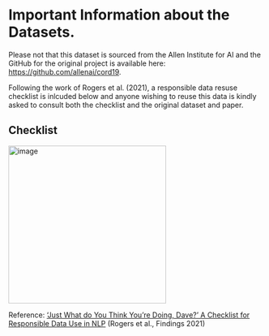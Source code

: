 # Important Information about the Datasets.

Please not that this dataset is sourced from the Allen Institute for AI and the GitHub for the original project is available here: https://github.com/allenai/cord19. 

Following the work of Rogers et al. (2021), a responsible data resuse checklist is inlcuded below and anyone wishing to reuse this data is kindly asked to consult both the checklist and the original dataset and paper.

## Checklist

<img width="311" alt="image" src="https://github.com/user-attachments/assets/3c21b223-641e-43db-b86c-9807157fb5bd" />

Reference: [‘Just What do You Think You’re Doing, Dave?’ A Checklist for Responsible Data Use in NLP](https://aclanthology.org/2021.findings-emnlp.414/) (Rogers et al., Findings 2021)

